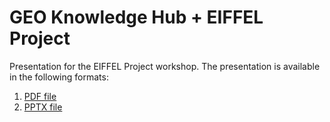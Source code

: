 # GEO Knowledge Hub + EIFFEL Project

Presentation for the EIFFEL Project workshop. The presentation is available in the following formats:

1. [PDF file](./GEO%20Knowledge%20Hub%20Workshop%20-%20EIFFEL%20-%202024%20.pdf)
2. [PPTX file](./GEO%20Knowledge%20Hub%20Workshop%20-%20EIFFEL%20-%202024%20.pptx)
